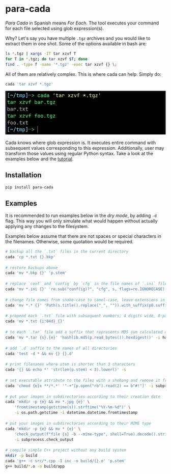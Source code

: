# para-cada

*Para Cada* in Spanish means *For Each*. The tool executes your command for each file selected using glob expression(s).

Why? Let's say you have multiple `.tgz` archives and you would like to extract them in one shot. Some of the options available in bash are:

```sh
ls *.tgz | xargs -IT tar xzvf T
for T in *.tgz; do tar xzvf $T; done
find . -type f -name '*.tgz' -exec tar xzvf {} \;
```

All of them are relatively complex. This is where cada can help. Simply do:

```sh
cada 'tar xzvf *.tgz'
```

![](docs/example.png)

Cada knows where glob expression is. It executes entire command with subsequent values corresponding to this expression. Additionally, user may transform those values using regular Python syntax. Take a look at the examples below and the [tutorial](https://github.com/gergelyk/para-cada/blob/master/docs/tutorial.md).

## Installation

```sh
pip install para-cada
```
 
## Examples

It is recommended to run examples below in the *dry mode*, by adding `-d` flag. This way you will only simulate what would happen without actually applying any changes to the filesystem.

Examples below assume that there are not spaces or special characters in the filenames. Otherwise, some quotation would be required. 

```sh
# backup all the `.txt` files in the current directory
cada 'cp *.txt {}.bkp'

# restore backups above
cada 'mv *.bkp {}' 'p.stem'

# replace `conf` and `config` by `cfg` in the file names of `.ini` files; be case insensitive
cada 'mv *.ini {}' 're.sub("conf(ig)?", "cfg", s, flags=re.IGNORECASE)'

# change file names from snake-case to camel-case, leave extensions in lower case
cada 'mv *.* {}' 'Path(s.title().replace("_", "")).with_suffix(p0.suffix.lower())'

# prepend each `.txt` file with subsequent numbers; 4 digits wide, 0-padded
cada 'mv *.txt {i:04d}_{}'

# to each `.tar` file add a suffix that represents MD5 sum calculated over the file content
cada 'mv *.tar {s}.{e}' 'hashlib.md5(p.read_bytes()).hexdigest()' -i hashlib

# add `.d` suffix to the names of all directories
cada 'test -d * && mv {} {}.d'

# print filenames where stem is shorter than 3 characters
cada '{} && echo *' 'str(len(p.stem) < 3).lower()' -s

# set executable attribute to the files with a shebang and remove it from remaining files
cada 'chmod {e}x **/*.*' '"-+"[p.open("rb").read(2) == b"#!"]' -i subprocess.check_output

# put your images in subdirectories according to their creation date
cada 'mkdir -p {e} && mv *.jpg {e}' \
    'fromtimestamp(getctime(s)).strftime("%Y-%m-%d")' \
    -i os.path.getctime -i datetime.datetime.fromtimestamp

# put your images in subdirectories according to their MIME type
cada 'mkdir -p {e} && mv * {e}' \
    'check_output(f"file {s} -b --mime-type", shell=True).decode().strip()' \
    -i subprocess.check_output
    
# compile simple C++ project without any build system
mkdir -p build
cada 'g++ -c src/*.cpp -I inc -o build/{}.o' 'p.stem'
g++ build/*.o -o build/app
```
